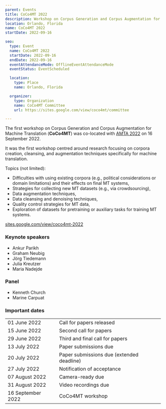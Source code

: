 ```yaml
---
parent: Events
title: CoCo4MT 2022
description: Workshop on Corpus Generation and Corpus Augmentation for Machine Translation
location: Orlando, Florida
name: CoCo4MT 2022
startDate: 2022-09-16

seo:
  type: Event
  name: CoCo4MT 2022
  startDate: 2022-09-16
  endDate: 2022-09-16
  eventAttendanceMode: OfflineEventAttendanceMode
  eventStatus: EventScheduled

  location:
    type: Place
    name: Orlando, Florida

  organizer:
    type: Organization
    name: CoCo4MT Committee
    url: https://sites.google.com/view/coco4mt/committee

---
```


The first workshop on Corpus Generation and Corpus Augmentation for Machine Translation (**CoCo4MT**) was co-located with [AMTA 2022](/amta2022#workshop-on-corpus-generation-and-corpus-augmentation-for-machine-translation) on 16 September 2022.

It was the first workshop centred around research focusing on corpora creation, cleansing, and augmentation techniques specifically for machine translation.

Topics (not limited):

- Difficulties with using existing corpora (e.g., political considerations or domain limitations) and their effects on final MT systems,
- Strategies for collecting new MT datasets (e.g., via crowdsourcing),
- Data augmentation techniques,
- Data cleansing and denoising techniques,
- Quality control strategies for MT data,
- Exploration of datasets for pretraining or auxiliary tasks for training MT systems.

[sites.google.com/view/coco4mt-2022](https://sites.google.com/view/coco4mt-2022)

### Keynote speakers

- Ankur Parikh
- Graham Neubig
- Jörg Tiedemann
- Julia Kreutzer
- Maria Nadejde

### Panel

- Kenneth Church
- Marine Carpuat


### Important dates

|     |     |
| --- | --- |
| 01 June 2022 | Call for papers released |
| 15 June 2022 | Second call for papers |
| 29 June 2022 | Third and final call for papers |
| 13 July 2022 | Paper submissions due |
| 20 July 2022 | Paper submissions due (extended deadline) |
| 27 July 2022 | Notification of acceptance |
| 07 August 2022 | Camera-ready due |
| 31 August 2022 | Video recordings due |
| 16 September 2022 | CoCo4MT workshop |
